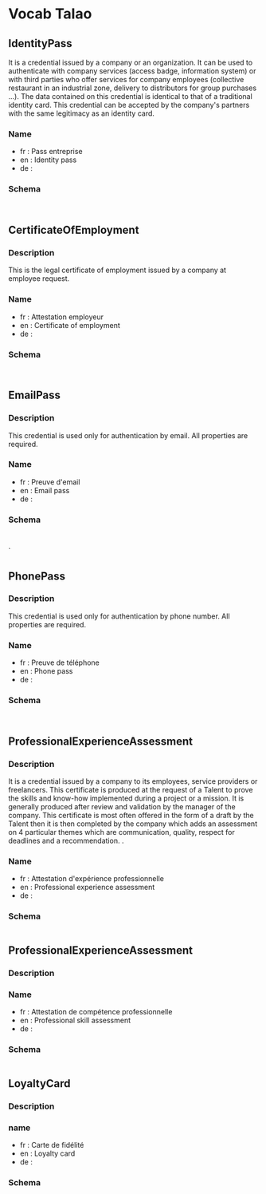 # Vocab Talao
 
 
## IdentityPass
  
It is a credential issued by a company or an organization. It can be used to authenticate with company services (access badge, information system) or with third parties who offer services for company employees (collective restaurant in an industrial zone, delivery to distributors for group purchases ...). The data contained on this credential is identical to that of a traditional identity card. This credential can be accepted by the company's partners with the same legitimacy as an identity card. 

### Name

* fr : Pass entreprise
* en : Identity pass
* de : 
 
### Schema
  
``` javascript



```


## CertificateOfEmployment

### Description

This is the legal certificate of employment issued by a company at employee request.

### Name

* fr : Attestation employeur
* en : Certificate of employment
* de : 

### Schema

```javascript



```
## EmailPass

### Description

This credential is used only for authentication by email. All properties are required.

### Name

* fr : Preuve d'email
* en : Email pass
* de :  

### Schema

``` javascript



```

`
## PhonePass

### Description

This credential is used only for authentication by phone number. All properties are required.

### Name

* fr : Preuve de téléphone
* en : Phone pass
* de : 

### Schema

``` javascript



```

## ProfessionalExperienceAssessment

### Description

It is a credential issued by a company to its employees, service providers or freelancers. This certificate is produced at the request of a Talent to prove the skills and know-how implemented during a project or a mission. It is generally produced after review and validation by the manager of the company. This certificate is most often offered in the form of a draft by the Talent then it is then completed by the company which adds an assessment on 4 particular themes which are communication, quality, respect for deadlines and a recommendation. .

### Name

* fr : Attestation d'expérience professionnelle
* en : Professional experience assessment
* de : 

### Schema

```javascript

```
## ProfessionalExperienceAssessment

### Description

### Name

* fr : Attestation de compétence professionnelle
* en : Professional skill assessment
* de : 

### Schema

```javascript

```

## LoyaltyCard

### Description

### name

* fr : Carte de fidélité
* en : Loyalty card
* de : 

### Schema

```javascript


```
